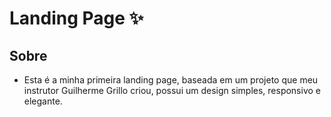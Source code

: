 # Landing Page :sparkles:
## Sobre
* Esta é a minha primeira landing page, baseada em um projeto que meu instrutor Guilherme Grillo criou, possui um design simples, responsivo e elegante.
